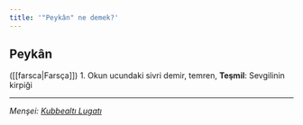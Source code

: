 ```yaml
---
title: '"Peykân" ne demek?'
---
```


## Peykân
([[farsca|Farsça]])
1. Okun ucundaki sivri demir, temren, **Teşmil**: Sevgilinin kirpiği

---
*Menşei: [Kubbealtı Lugatı](https://www.lugatim.com/s/Peykân)*